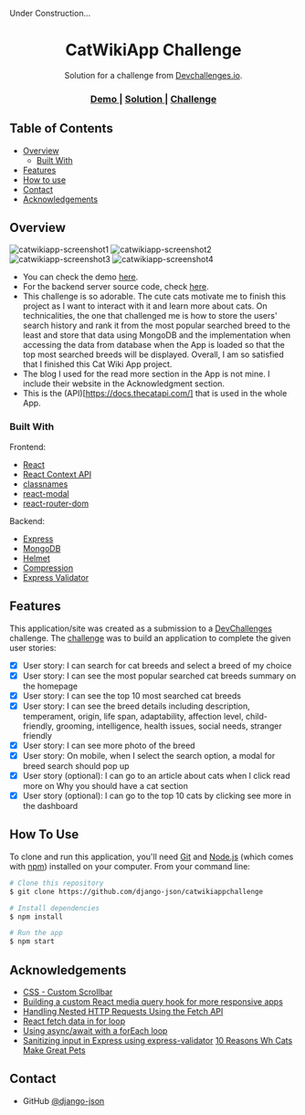 <!-- Please update value in the {}  -->

Under Construction...

<h1 align="center">CatWikiApp Challenge</h1>

<div align="center">
   Solution for a challenge from  <a href="http://devchallenges.io" target="_blank">Devchallenges.io</a>.
</div>

<div align="center">
  <h3>
    <a href="https://catwikiappchallenge.netlify.app">
      Demo
    </a>
    <span> | </span>
    <a href="https://github.com/django-json/catwikiappchallenge">
      Solution
    </a>
    <span> | </span>
    <a href="https://devchallenges.io/challenges/f4NJ53rcfgrP6sBMD2jt">
      Challenge
    </a>
  </h3>
</div>

<!-- TABLE OF CONTENTS -->

## Table of Contents

-   [Overview](#overview)
    -   [Built With](#built-with)
-   [Features](#features)
-   [How to use](#how-to-use)
-   [Contact](#contact)
-   [Acknowledgements](#acknowledgements)

<!-- OVERVIEW -->

## Overview

![catwikiapp-screenshot1](https://user-images.githubusercontent.com/44185999/162391636-a1ef98cf-f68e-49a7-9d4a-1c07fd2e1982.png)
![catwikiapp-screenshot2](https://user-images.githubusercontent.com/44185999/162391645-d988f1e3-fbf7-4329-8ed5-2a9376b4c3a9.png)
![catwikiapp-screenshot3](https://user-images.githubusercontent.com/44185999/162391647-eb1629bd-0139-4411-832c-8657086c33dc.png)
![catwikiapp-screenshot4](https://user-images.githubusercontent.com/44185999/162391648-81ab8c1e-d90d-40ad-8722-d6349c91d337.png)

-   You can check the demo [here](https://catwikiappchallenge.netlify.app).
-   For the backend server source code, check [here](https://github.com/django-json/catwikiappchallenge-api).
-   This challenge is so adorable. The cute cats motivate me to finish this project as I want to interact with it and learn more about cats. On technicalities, the one that challenged me is how to store the users' search history and rank it from the most popular searched breed to the least and store that data using MongoDB and the implementation when accessing the data from database when the App is loaded so that the top most searched breeds will be displayed. Overall, I am so satisfied that I finished this Cat Wiki App project.
-   The blog I used for the read more section in the App is not mine. I include their website in the Acknowledgment section.
-   This is the (API)[https://docs.thecatapi.com/] that is used in the whole App.

### Built With

<!-- This section should list any major frameworks that you built your project using. Here are a few examples.-->

Frontend:

-   [React](https://reactjs.org/)
-   [React Context API](https://reactjs.org/docs/context.html)
-   [classnames](https://www.npmjs.com/package/classnames)
-   [react-modal](https://www.npmjs.com/package/react-modal)
-   [react-router-dom](https://www.npmjs.com/package/react-router-dom)

Backend:

-   [Express](https://www.npmjs.com/package/express)
-   [MongoDB](https://www.npmjs.com/package/mongodb)
-   [Helmet](https://www.npmjs.com/package/helmet)
-   [Compression](https://www.npmjs.com/package/compression)
-   [Express Validator](https://www.npmjs.com/package/express-validator)

## Features

<!-- List the features of your application or follow the template. Don't share the figma file here :) -->

This application/site was created as a submission to a [DevChallenges](https://devchallenges.io/challenges) challenge. The [challenge](https://devchallenges.io/challenges/f4NJ53rcfgrP6sBMD2jt) was to build an application to complete the given user stories:

-   [x] User story: I can search for cat breeds and select a breed of my choice
-   [x] User story: I can see the most popular searched cat breeds summary on the homepage
-   [x] User story: I can see the top 10 most searched cat breeds
-   [x] User story: I can see the breed details including description, temperament, origin, life span, adaptability, affection level, child-friendly, grooming, intelligence, health issues, social needs, stranger friendly
-   [x] User story: I can see more photo of the breed
-   [x] User story: On mobile, when I select the search option, a modal for breed search should pop up
-   [x] User story (optional): I can go to an article about cats when I click read more on Why you should have a cat section
-   [x] User story (optional): I can go to the top 10 cats by clicking see more in the dashboard

## How To Use

<!-- Example: -->

To clone and run this application, you'll need [Git](https://git-scm.com) and [Node.js](https://nodejs.org/en/download/) (which comes with [npm](http://npmjs.com)) installed on your computer. From your command line:

```bash
# Clone this repository
$ git clone https://github.com/django-json/catwikiappchallenge

# Install dependencies
$ npm install

# Run the app
$ npm start
```

## Acknowledgements

<!-- This section should list any articles or add-ons/plugins that helps you to complete the project. This is optional but it will help you in the future. For example: -->

-   [CSS - Custom Scrollbar](https://css-tricks.com/almanac/properties/s/scrollbar/)
-   [Building a custom React media query hook for more responsive apps](https://www.netlify.com/blog/2020/12/05/building-a-custom-react-media-query-hook-for-more-responsive-apps/)
-   [Handling Nested HTTP Requests Using the Fetch API](https://www.pluralsight.com/guides/handling-nested-http-requests-using-the-fetch-api)
-   [React fetch data in for loop](https://www.codegrepper.com/code-examples/javascript/react+fetch+data+in+for+loop)
-   [Using async/await with a forEach loop](https://stackoverflow.com/questions/37576685/using-async-await-with-a-foreach-loop)
-   [Sanitizing input in Express using express-validator](https://flaviocopes.com/express-sanitize-input/)
    [10 Reasons Wh Cats Make Great Pets](https://freshpet.com/blog/10-reasons-why-cats-make-great-pets/)

## Contact

-   GitHub [@django-json](https://github.com/django-json)
